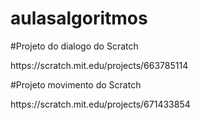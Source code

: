 # aulasalgoritmos
 <p>#Projeto do dialogo do Scratch
 <p>https://scratch.mit.edu/projects/663785114
 <p>#Projeto movimento do Scratch
 <p>https://scratch.mit.edu/projects/671433854
